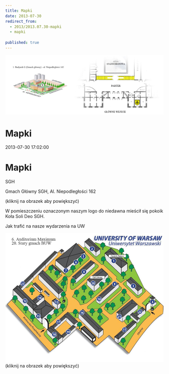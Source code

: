 ```yaml
---
title: Mapki
date: 2013-07-30
redirect_from: 
  - 2013/2013.07.30-mapki
  - mapki

published: true
---
```



![/assets/posts/2013/2013-07-30-mapki/mapka_SGH02.jpg](/assets/posts/2013/2013-07-30-mapki/mapka_SGH02.jpg)

# Mapki

<time>2013-07-30 17:02:00</time>


# Mapki
SGH

Gmach Główny SGH, Al. Niepodległości 162


[](/assets/posts/2013/2013-07-30-mapki/mapka_SGH02.jpg)
[](/assets/posts/2013/2013-07-30-mapki/mapka_SGH02.jpg) 
(kliknij na obrazek aby powiększyć)  


W pomieszczeniu oznaczonym naszym logo do niedawna mieścił się pokoik Koła Soli Deo SGH.





Jak trafić na nasze wydarzenia na UW


[](/assets/posts/2013/2013-07-30-mapki/mapka_UW.jpg)
[![/assets/posts/2013/2013-07-30-mapki/mapka_UW.jpg](/assets/posts/2013/2013-07-30-mapki/mapka_UW.jpg)](/assets/posts/2013/2013-07-30-mapki/mapka_UW.jpg)
(kliknij na obrazek aby powiększyć)


<!--{{json:{"created_date":"2013-07-30 17:02:00","publish_down":"0000-00-00 00:00:00","id":"5252"}}}-->